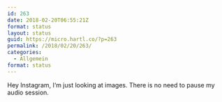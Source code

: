 ```yaml
---
id: 263
date: 2018-02-20T06:55:21Z
format: status
layout: status
guid: https://micro.hartl.co/?p=263
permalink: /2018/02/20/263/
categories:
  - Allgemein
format: status
---
```

Hey Instagram, I‘m just looking at images. There is no need to pause my audio session.